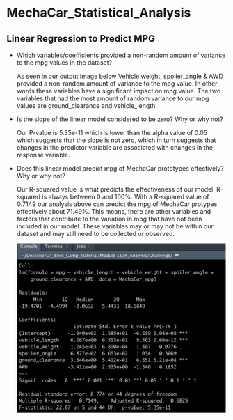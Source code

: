 # MechaCar_Statistical_Analysis

## Linear Regression to Predict MPG 

- Which variables/coefficients provided a non-random amount of variance to the mpg values in the dataset?

  As seen in our output image below Vehicle weight, spoiler_angle & AWD provided a non-random amount of variance to the mpg value. In other words these variables have a
  significant impact on mpg value. The two variables that had the most amount of random variance to our mpg values are ground_clearance and vehicle_length.
    
    
- Is the slope of the linear model considered to be zero? Why or why not?

  Our P-value is 5.35e-11 which is lower than the alpha value of 0.05 which suggests that the slope is not zero, which in turn suggests that changes in the predictor variable are 
  associated with changes in the response variable.
  
  
- Does this linear model predict mpg of MechaCar prototypes effectively? Why or why not?

  Our R-squared value is what predicts the effectiveness of our model. R-squared is always between 0 and 100%. With a R-squared value of 0.7149 our analysis above can predict the 
  mpg of MechaCar protypes effectively about 71.49%. This means, there are other variables and factors that contribute to the variation in mpg that have not been included in our 
  model. These variables may or may not be within our dataset and may still need to be collected or observed.
  
  <p align="left">
  <img src="/Images/Deliverable_1_output.png" width="500">
  </p>

